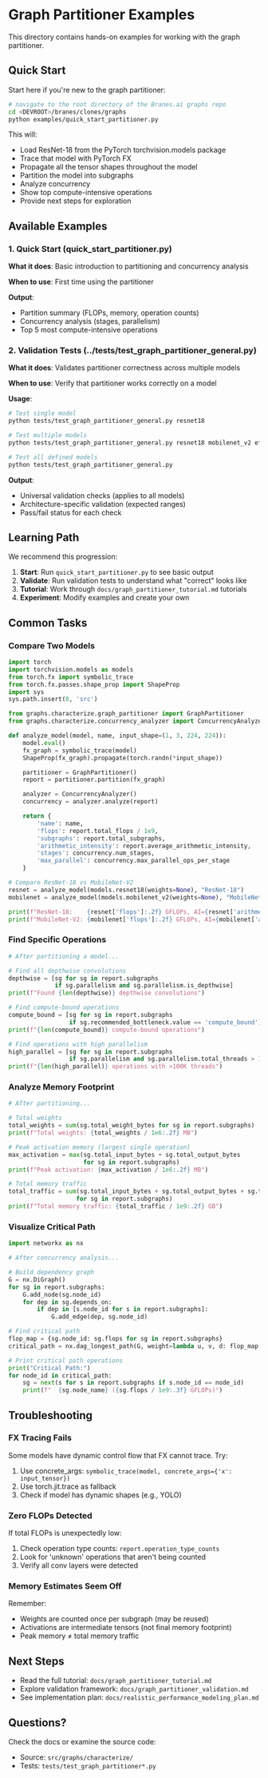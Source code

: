 # Graph Partitioner Examples

This directory contains hands-on examples for working with the graph partitioner.

## Quick Start

Start here if you're new to the graph partitioner:

```bash
# navigate to the root directory of the Branes.ai graphs repo
cd <DEVROOT>/branes/clones/graphs
python examples/quick_start_partitioner.py
```

This will:
- Load ResNet-18 from the PyTorch torchvision.models package
- Trace that model with PyTorch FX
- Propagate all the tensor shapes throughout the model
- Partition the model into subgraphs
- Analyze concurrency
- Show top compute-intensive operations
- Provide next steps for exploration

## Available Examples

### 1. Quick Start (quick_start_partitioner.py)
**What it does**: Basic introduction to partitioning and concurrency analysis

**When to use**: First time using the partitioner

**Output**:
- Partition summary (FLOPs, memory, operation counts)
- Concurrency analysis (stages, parallelism)
- Top 5 most compute-intensive operations

### 2. Validation Tests (../tests/test_graph_partitioner_general.py)
**What it does**: Validates partitioner correctness across multiple models

**When to use**: Verify that partitioner works correctly on a model

**Usage**:
```bash
# Test single model
python tests/test_graph_partitioner_general.py resnet18

# Test multiple models
python tests/test_graph_partitioner_general.py resnet18 mobilenet_v2 efficientnet_b0

# Test all defined models
python tests/test_graph_partitioner_general.py
```

**Output**:
- Universal validation checks (applies to all models)
- Architecture-specific validation (expected ranges)
- Pass/fail status for each check

## Learning Path

We recommend this progression:

1. **Start**: Run `quick_start_partitioner.py` to see basic output
2. **Validate**: Run validation tests to understand what "correct" looks like
3. **Tutorial**: Work through `docs/graph_partitioner_tutorial.md` tutorials
4. **Experiment**: Modify examples and create your own

## Common Tasks

### Compare Two Models

```python
import torch
import torchvision.models as models
from torch.fx import symbolic_trace
from torch.fx.passes.shape_prop import ShapeProp
import sys
sys.path.insert(0, 'src')

from graphs.characterize.graph_partitioner import GraphPartitioner
from graphs.characterize.concurrency_analyzer import ConcurrencyAnalyzer

def analyze_model(model, name, input_shape=(1, 3, 224, 224)):
    model.eval()
    fx_graph = symbolic_trace(model)
    ShapeProp(fx_graph).propagate(torch.randn(*input_shape))

    partitioner = GraphPartitioner()
    report = partitioner.partition(fx_graph)

    analyzer = ConcurrencyAnalyzer()
    concurrency = analyzer.analyze(report)

    return {
        'name': name,
        'flops': report.total_flops / 1e9,
        'subgraphs': report.total_subgraphs,
        'arithmetic_intensity': report.average_arithmetic_intensity,
        'stages': concurrency.num_stages,
        'max_parallel': concurrency.max_parallel_ops_per_stage
    }

# Compare ResNet-18 vs MobileNet-V2
resnet = analyze_model(models.resnet18(weights=None), "ResNet-18")
mobilenet = analyze_model(models.mobilenet_v2(weights=None), "MobileNet-V2")

print(f"ResNet-18:    {resnet['flops']:.2f} GFLOPs, AI={resnet['arithmetic_intensity']:.1f}")
print(f"MobileNet-V2: {mobilenet['flops']:.2f} GFLOPs, AI={mobilenet['arithmetic_intensity']:.1f}")
```

### Find Specific Operations

```python
# After partitioning a model...

# Find all depthwise convolutions
depthwise = [sg for sg in report.subgraphs
             if sg.parallelism and sg.parallelism.is_depthwise]
print(f"Found {len(depthwise)} depthwise convolutions")

# Find compute-bound operations
compute_bound = [sg for sg in report.subgraphs
                 if sg.recommended_bottleneck.value == 'compute_bound']
print(f"{len(compute_bound)} compute-bound operations")

# Find operations with high parallelism
high_parallel = [sg for sg in report.subgraphs
                 if sg.parallelism and sg.parallelism.total_threads > 100000]
print(f"{len(high_parallel)} operations with >100K threads")
```

### Analyze Memory Footprint

```python
# After partitioning...

# Total weights
total_weights = sum(sg.total_weight_bytes for sg in report.subgraphs)
print(f"Total weights: {total_weights / 1e6:.2f} MB")

# Peak activation memory (largest single operation)
max_activation = max(sg.total_input_bytes + sg.total_output_bytes
                     for sg in report.subgraphs)
print(f"Peak activation: {max_activation / 1e6:.2f} MB")

# Total memory traffic
total_traffic = sum(sg.total_input_bytes + sg.total_output_bytes + sg.total_weight_bytes
                   for sg in report.subgraphs)
print(f"Total memory traffic: {total_traffic / 1e9:.2f} GB")
```

### Visualize Critical Path

```python
import networkx as nx

# After concurrency analysis...

# Build dependency graph
G = nx.DiGraph()
for sg in report.subgraphs:
    G.add_node(sg.node_id)
    for dep in sg.depends_on:
        if dep in [s.node_id for s in report.subgraphs]:
            G.add_edge(dep, sg.node_id)

# Find critical path
flop_map = {sg.node_id: sg.flops for sg in report.subgraphs}
critical_path = nx.dag_longest_path(G, weight=lambda u, v, d: flop_map.get(v, 0))

# Print critical path operations
print("Critical Path:")
for node_id in critical_path:
    sg = next(s for s in report.subgraphs if s.node_id == node_id)
    print(f"  {sg.node_name} ({sg.flops / 1e9:.3f} GFLOPs)")
```

## Troubleshooting

### FX Tracing Fails

Some models have dynamic control flow that FX cannot trace. Try:

1. Use concrete_args: `symbolic_trace(model, concrete_args={'x': input_tensor})`
2. Use torch.jit.trace as fallback
3. Check if model has dynamic shapes (e.g., YOLO)

### Zero FLOPs Detected

If total FLOPs is unexpectedly low:

1. Check operation type counts: `report.operation_type_counts`
2. Look for 'unknown' operations that aren't being counted
3. Verify all conv layers were detected

### Memory Estimates Seem Off

Remember:
- Weights are counted once per subgraph (may be reused)
- Activations are intermediate tensors (not final memory footprint)
- Peak memory ≠ total memory traffic

## Next Steps

- Read the full tutorial: `docs/graph_partitioner_tutorial.md`
- Explore validation framework: `docs/graph_partitioner_validation.md`
- See implementation plan: `docs/realistic_performance_modeling_plan.md`

## Questions?

Check the docs or examine the source code:
- Source: `src/graphs/characterize/`
- Tests: `tests/test_graph_partitioner*.py`
